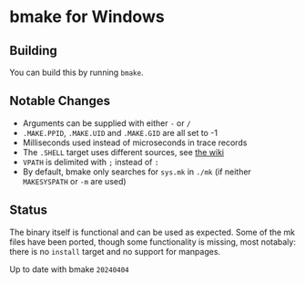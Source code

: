 
# bmake for Windows

## Building
You can build this by running `bmake`.

## Notable Changes
- Arguments can be supplied with either `-` or `/`
- `.MAKE.PPID`, `.MAKE.UID` and `.MAKE.GID` are all set to -1
- Milliseconds used instead of microseconds in trace records
- The `.SHELL` target uses different sources, see [the wiki](https://github.com/VexedUXR/bmake/wiki/Targets#special-targets)
- `VPATH` is delimited with `;` instead of `:`
- By default, bmake only searches for `sys.mk` in `./mk` (if neither `MAKESYSPATH` or `-m` are used)

## Status
The binary itself is functional and can be used as expected.
Some of the mk files have been ported, though some functionality is missing,
most notabaly: there is no `install` target and no support for manpages.

Up to date with bmake `20240404`
